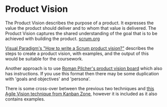# Product Vision

The Product Vision describes the purpose of a product. It expresses the value the product should deliver and to whom
that value is delivered. The Product Vision captures the shared understanding of the goal that is to be achieved with
building the product. [scrum.org](https://www.scrum.org/resources/what-product-vision)

[Visual Paradigm's "How to write a Scrum product vision?"](https://www.visual-paradigm.com/scrum/how-to-write-scrum-product-vision/)
describes the steps to create a product vision, with examples, and the output of this would be suitable for the
coursework.

Another approach is to
use [Roman Pilcher's product vision board](https://www.romanpichler.com/tools/product-vision-board/) which also has
instructions. If you use this format then there may be some duplication with 'goals and objectives' and 'persona'.

There is some cross-over between the previous two techniques
and [this Agile Vision technique from Kanban Zone](https://kanbanzone.com/2021/agile-vision/), however it is included as
it also contains examples.